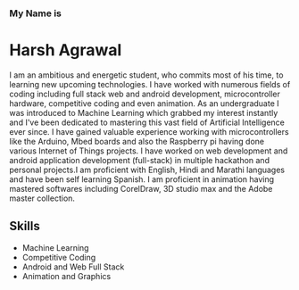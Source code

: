 ### My Name is 
# Harsh Agrawal
I am an ambitious and energetic student, who commits most of his time, to learning new upcoming technologies. I have worked with numerous fields of coding including full stack web and android development, microcontroller hardware, competitive coding and even animation. As an undergraduate I was introduced to Machine Learning which grabbed my interest instantly and I've been dedicated to mastering this vast field of Artificial Intelligence ever since.
I have gained valuable experience working with microcontrollers like the Arduino, Mbed boards and also the Raspberry pi having done various Internet of Things projects. I have worked on web development and android application development (full-stack) in multiple hackathon and personal projects.I am proficient with English, Hindi and Marathi languages and have been self learning Spanish. I am proficient in animation having mastered softwares including CorelDraw, 3D studio max and the Adobe master collection.

## Skills
* Machine Learning
* Competitive Coding
* Android and Web Full Stack
* Animation and Graphics
